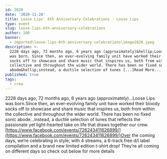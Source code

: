 ```yaml
---
id: 2820
date: '2020-11-28'
title: Loose Lips' 6th Anniversary Celebrations - Loose Lips
type: event
slug: loose-lips-6th-anniversary-celebrations
author: 100
banner:
  - imported\loose-lips-6th-anniversary-celebrations\image2820.jpeg
description: >-
  2228 days ago, 72 months ago, 6 years ago (approximately)&hellip;Loose Lips
  was born. Since then, an ever-evolving family unit have worked their bloody
  socks off to showcase and share music that inspires us, both from within the
  collective and throughout the wider world. There has been no fixed sonic
  abode&hellip;instead, a ductile selection of tunes [...]Read More...
published: true
tags:
  - crew
---
```

2228 days ago, 72 months ago, 6 years ago (approximately)…Loose Lips was born.Since then, an ever-evolving family unit have worked their bloody socks off to showcase and share music that inspires us, both from within the collective and throughout the wider world. There has been no fixed sonic abode…instead, a ductile selection of tunes that reflects the passionate yet light-hearted take on life that draws together our crew.[https://www.facebook.com/events/726243411626899/](https://www.facebook.com/events/726243411626899/)Over the coming days, we’re celebrating in style; with 4 streams, a 6-track free d/l label compilation and a brand new limited edition t-shirt drop! They’re all coming on different days so check out below for more details